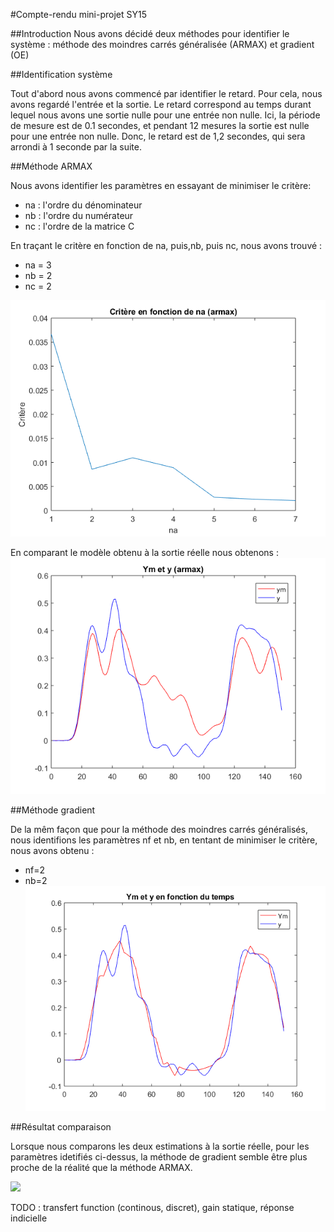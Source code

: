 #Compte-rendu mini-projet SY15

##Introduction
Nous avons décidé deux méthodes pour identifier le système : méthode des moindres carrés généralisée (ARMAX) et gradient (OE)

##Identification système

Tout d'abord nous avons commencé par identifier le retard. Pour cela, nous avons regardé l'entrée et la sortie. Le retard correspond au temps durant lequel nous avons une sortie nulle pour une entrée non nulle. 
Ici, la période de mesure est de 0.1 secondes, et pendant 12 mesures la sortie est nulle pour une entrée non nulle. 
Donc, le retard est de 1,2 secondes, qui sera arrondi à 1 seconde par la suite. 

##Méthode ARMAX

Nous avons identifier les paramètres en essayant de minimiser le critère: 

* na : l'ordre du dénominateur
* nb : l'ordre du numérateur
* nc : l'ordre de la matrice C

En traçant le critère en fonction de na, puis,nb, puis nc, nous avons trouvé :

* na = 3
* nb = 2
* nc = 2

![](cr_na_armax.png)

En comparant le modèle obtenu à la sortie réelle nous obtenons : 
![](ym_y_armax.png)


##Méthode gradient 

De la mêm façon que pour la méthode des moindres carrés généralisés, nous identifions les paramètres nf et nb, en tentant de minimiser le critère, nous avons obtenu : 
* nf=2
* nb=2
![](ym_y_oe.png)

##Résultat comparaison 

Lorsque nous comparons les deux estimations à la sortie réelle, pour les paramètres idetifiés ci-dessus, la méthode de gradient semble être plus proche de la réalité que la méthode ARMAX.

![](_ym(arxmax&oe).png)

TODO : transfert function (continous, discret), gain statique, réponse indicielle 
